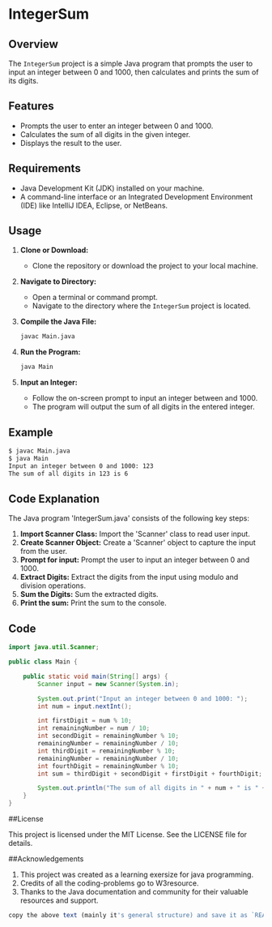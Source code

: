 # IntegerSum

## Overview

The `IntegerSum` project is a simple Java program that prompts the user to input an integer between 0 and 1000, then calculates and prints the sum of its digits.

## Features

- Prompts the user to enter an integer between 0 and 1000.
- Calculates the sum of all digits in the given integer.
- Displays the result to the user.

## Requirements

- Java Development Kit (JDK) installed on your machine.
- A command-line interface or an Integrated Development Environment (IDE) like IntelliJ IDEA, Eclipse, or NetBeans.

## Usage

1. **Clone or Download:**
   - Clone the repository or download the project to your local machine.

2. **Navigate to Directory:**
   - Open a terminal or command prompt.
   - Navigate to the directory where the `IntegerSum` project is located.

3. **Compile the Java File:**
   ```sh
   javac Main.java
   ```
4. **Run the Program:**
   ```sh
   java Main
   ```
5. **Input an Integer:**
   - Follow the on-screen prompt to input an integer between and 1000.
   - The program will output the sum of all digits in the entered integer.

## Example
  ```sh
  $ javac Main.java
  $ java Main
  Input an integer between 0 and 1000: 123
  The sum of all digits in 123 is 6
  ```
## Code Explanation

The Java program 'IntegerSum.java' consists of the following key steps:

1. **Import Scanner Class:** Import the 'Scanner' class to read user input.
2. **Create Scanner Object:** Create a 'Scanner' object to capture the input from the user.
3. **Prompt for input:** Prompt the user to input an integer between 0 and 1000.
4. **Extract Digits:** Extract the digits from the input using modulo and division operations.
5. **Sum the Digits:** Sum the extracted digits.
6. **Print the sum:** Print the sum to the console.

## Code
```java
import java.util.Scanner;

public class Main {

    public static void main(String[] args) {
        Scanner input = new Scanner(System.in);

        System.out.print("Input an integer between 0 and 1000: ");
        int num = input.nextInt();

        int firstDigit = num % 10;
        int remainingNumber = num / 10;
        int secondDigit = remainingNumber % 10;
        remainingNumber = remainingNumber / 10;
        int thirdDigit = remainingNumber % 10;
        remainingNumber = remainingNumber / 10;
        int fourthDigit = remainingNumber % 10;
        int sum = thirdDigit + secondDigit + firstDigit + fourthDigit;

        System.out.println("The sum of all digits in " + num + " is " + sum);
    }
}
```

##License

This project is licensed under the MIT License. See the LICENSE file for details.

##Acknowledgements

1. This project was created as a learning exersize for java programming.
2. Credits of all the coding-problems go to W3resource.
3. Thanks to the Java documentation and community for their valuable resources and support.
```javascript
copy the above text (mainly it's general structure) and save it as `README.md` in your project directory. This will provide a decent structure to your README for your project.
``` 
